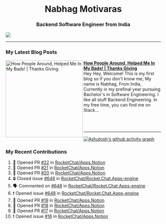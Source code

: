  
<h1 align="center">Nabhag Motivaras</h1>
<h3 align="center">Backend Software Engineer from India</h3>

<img src="Twitter header - 2.png"/>

 <hr>
 
### My Latest Blog Posts 
<!-- HASHNODE_BLOG:START -->
<p align="left">
<a href="https://nabhagmotivaras.hashnode.dev//experience-2022" title="How People Around, Helped Me In My Bads!  | Thanks Giving"><img src="https://cdn.hashnode.com/res/hashnode/image/stock/unsplash/d1956810eb099b7959df44d932fa9fe4.jpeg" alt="How People Around, Helped Me In My Bads!  | Thanks Giving" width="250px" align="left" /></a>
<a href="https://nabhagmotivaras.hashnode.dev//experience-2022" title="How People Around, Helped Me In My Bads!  | Thanks Giving"><strong>How People Around, Helped Me In My Bads!  | Thanks Giving</strong></a>
<br/> Hey Hey, Welcome! This is my first blog so if you don't know me, My name is Nabhag, From India, Currently in my prefinal year pursuing Bachelor's in Software Engineering. I like all stuff Backend Engineering. In my free time, you can find me on Stack... </p> <br/> <br/>
<!-- HASHNODE_BLOG:END -->
<p align=left> 
 <hr>
 
   [![Ashutosh's github activity graph](https://github-readme-activity-graph.cyclic.app/graph?username=Nabhag8848&bg_color=000000&color=ffffff&line=26a269&point=c01c28&area=true&hide_border=true)](https://github.com/ashutosh00710/github-readme-activity-graph)
 
 ### My Recent Contributions

<!--START_SECTION:activity-->
1. 💪 Opened PR [#22](https://github.com/RocketChat/Apps.Notion/pull/22) in [RocketChat/Apps.Notion](https://github.com/RocketChat/Apps.Notion)
2. 💪 Opened PR [#21](https://github.com/RocketChat/Apps.Notion/pull/21) in [RocketChat/Apps.Notion](https://github.com/RocketChat/Apps.Notion)
3. 💪 Opened PR [#20](https://github.com/RocketChat/Apps.Notion/pull/20) in [RocketChat/Apps.Notion](https://github.com/RocketChat/Apps.Notion)
4. 🔒 Closed issue [#648](https://github.com/RocketChat/Rocket.Chat.Apps-engine/issues/648) in [RocketChat/Rocket.Chat.Apps-engine](https://github.com/RocketChat/Rocket.Chat.Apps-engine)
5. 🗣 Commented on [#648](https://github.com/RocketChat/Rocket.Chat.Apps-engine/issues/648#issuecomment-1632178567) in [RocketChat/Rocket.Chat.Apps-engine](https://github.com/RocketChat/Rocket.Chat.Apps-engine)
6. ❗ Opened issue [#648](https://github.com/RocketChat/Rocket.Chat.Apps-engine/issues/648) in [RocketChat/Rocket.Chat.Apps-engine](https://github.com/RocketChat/Rocket.Chat.Apps-engine)
7. 💪 Opened PR [#19](https://github.com/RocketChat/Apps.Notion/pull/19) in [RocketChat/Apps.Notion](https://github.com/RocketChat/Apps.Notion)
8. 💪 Opened PR [#18](https://github.com/RocketChat/Apps.Notion/pull/18) in [RocketChat/Apps.Notion](https://github.com/RocketChat/Apps.Notion)
9. 💪 Opened PR [#17](https://github.com/RocketChat/Apps.Notion/pull/17) in [RocketChat/Apps.Notion](https://github.com/RocketChat/Apps.Notion)
10. ❗ Opened issue [#16](https://github.com/RocketChat/Apps.Notion/issues/16) in [RocketChat/Apps.Notion](https://github.com/RocketChat/Apps.Notion)
<!--END_SECTION:activity-->
 
 </p>
 
  <br> <br>
  



